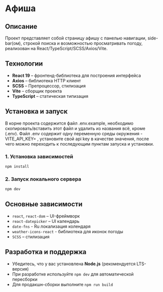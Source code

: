 # Aфиша

## Описание
Проект представляет собой страницу афишу с панелью навигации, side-bar(ом), строкой поиска и возможностью просматривать погоду, реализован на React/TypeScript/SCSS/Axios/Vite.

## Технологии
- **React 19** – фронтенд-библиотека для построения интерфейса
- **Axios** – библиотека HTTP клиент
- **SCSS** – Препроцессор, стилизация
- **Vite** – сборщик проекта
- **TypeScript** – статическая типизация

## Установка и запуск
В корне проекта содержится файл .env.example, необходимо скопировать/вставить этот файл и удалить из названия всё, кроме (.env). Файл .env содержит одну переменную среды окружения - VITE_API_KEY= , установите свой api key в качестве значения, после чего можно переходить к последующим пунктам запуска и установки.

### 1. Установка зависимостей
```sh
npm install
```

### 2. Запуск локального сервера
```sh
npm dev
```

## Основные зависимости
- `react`, `react-dom` – UI-фреймворк
- `react-datepicker` – UI календарь
- `date-fns` - Ru локализация колендаря
- `weather-icons-react` - библиотека для иконок погоды
- `SCSS` – стилизация

## Разработка и поддержка
- Убедитесь, что у вас установлена **Node.js** (рекомендуется LTS-версия)
- При разработке используйте `npm dev` для автоматической пересборки
- Для продакшн-сборки выполните `npm run build`
